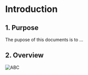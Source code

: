# Introduction

## 1. Purpose

The pupose of this documents is to ...

## 2.	Overview

![ABC](/assets/images/manual-guide/abc.jpeg)
